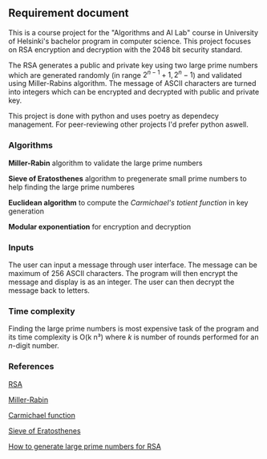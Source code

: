 ## Requirement document
This is a course project for the "Algorithms and AI Lab" course in University of Helsinki's bachelor program in computer science. This project focuses on RSA encryption and decryption with the 2048 bit security standard. 

The RSA generates a public and private key using two large prime numbers which are generated randomly (in range $2^{n-1} + 1, 2^n -1$) and validated using Miller-Rabins algorithm. The message of ASCII characters are turned into integers which can be encrypted and decrypted with public and private key. 

This project is done with python and uses poetry as dependecy management. For peer-reviewing other projects I'd prefer python aswell. 

### Algorithms
**Miller-Rabin** algorithm to validate the large prime numbers

**Sieve of Eratosthenes** algorithm to pregenerate small prime numbers to help finding the large prime numberes

**Euclidean algorithm** to compute the *Carmichael's totient function* in key generation

**Modular exponentiation** for encryption and decryption

### Inputs
The user can input a message through user interface. The message can be maximum of 256 ASCII characters. The program will then encrypt the message and display is as an integer. The user can then decrypt the message back to letters. 

### Time complexity
Finding the large prime numbers is most expensive task of the program and its time complexity is O(k n³) where *k* is number of rounds performed for an *n*-digit number.

### References
[RSA](https://en.wikipedia.org/wiki/RSA_(cryptosystem))

[Miller-Rabin](https://en.wikipedia.org/wiki/Miller%E2%80%93Rabin_primality_test)

[Carmichael function](https://en.wikipedia.org/wiki/Carmichael_function)

[Sieve of Eratosthenes](https://en.wikipedia.org/wiki/Sieve_of_Eratosthenes)

[How to generate large prime numbers for RSA](https://www.geeksforgeeks.org/how-to-generate-large-prime-numbers-for-rsa-algorithm/)
